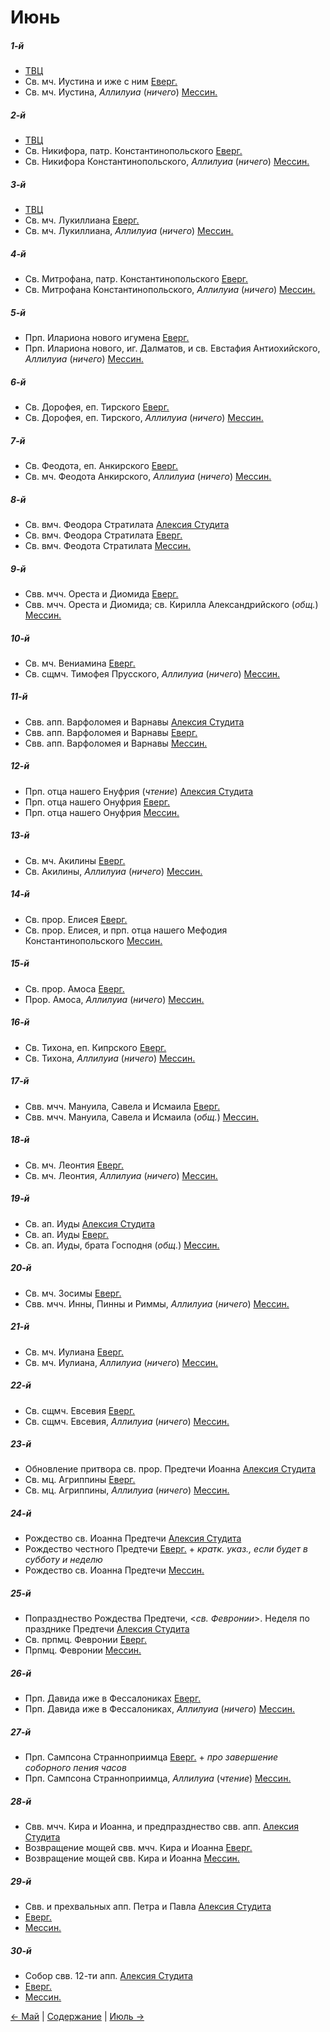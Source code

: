
# Июнь

##### 1-й

- [ТВЦ](06_01_GE.ru.md)
- Св. мч. Иустина и иже с ним [Еверг.](06_01_EUR.ru.md)
- Св. мч. Иустина, *Аллилуиа* (*ничего*) [Мессин.](06_01_MES.ru.md)

##### 2-й

- [ТВЦ](06_02_GE.ru.md)
- Св. Никифора, патр. Константинопольского [Еверг.](06_02_EUR.ru.md)
- Св. Никифора Константинопольского, *Аллилуиа* (*ничего*) [Мессин.](06_02_MES.ru.md)

##### 3-й

- [ТВЦ](06_03_GE.ru.md)
- Св. мч. Лукиллиана [Еверг.](06_03_EUR.ru.md)
- Св. мч. Лукиллиана, *Аллилуиа* (*ничего*) [Мессин.](06_03_MES.ru.md)

##### 4-й

- Св. Митрофана, патр. Константинопольского [Еверг.](06_04_EUR.ru.md)
- Св. Митрофана Константинопольского, *Аллилуиа* (*ничего*) [Мессин.](06_04_MES.ru.md)

##### 5-й

- Прп. Илариона нового игумена [Еверг.](06_05_EUR.ru.md)
- Прп. Илариона нового, иг. Далматов, и св. Евстафия Антиохийского, *Аллилуиа* (*ничего*) [Мессин.](06_05_MES.ru.md)

##### 6-й

- Св. Дорофея, еп. Тирского [Еверг.](06_06_EUR.ru.md)
- Св. Дорофея, еп. Тирского, *Аллилуиа* (*ничего*) [Мессин.](06_06_MES.ru.md)

##### 7-й

- Св. Феодота, еп. Анкирского [Еверг.](06_07_EUR.ru.md)
- Св. мч. Феодота Анкирского, *Аллилуиа* (*ничего*) [Мессин.](06_07_MES.ru.md)

##### 8-й

- Св. вмч. Феодора Стратилата [Алексия Студита](06_08_AST.ru.md)
- Св. вмч. Феодора Стратилата [Еверг.](06_08_EUR.ru.md)
- Св. вмч. Феодота Стратилата [Мессин.](06_08_MES.ru.md)

##### 9-й

- Свв. мчч. Ореста и Диомида [Еверг.](06_09_EUR.ru.md)
- Свв. мчч. Ореста и Диомида; св. Кирилла Александрийского (*общ.*) [Мессин.](06_09_MES.ru.md)

##### 10-й

- Св. мч. Вениамина [Еверг.](06_10_EUR.ru.md)
- Св. сщмч. Тимофея Прусского, *Аллилуиа* (*ничего*) [Мессин.](06_10_MES.ru.md)

##### 11-й

- Свв. апп. Варфоломея и Варнавы [Алексия Студита](06_11_AST.ru.md)
- Свв. апп. Варфоломея и Варнавы [Еверг.](06_11_EUR.ru.md)
- Свв. апп. Варфоломея и Варнавы [Мессин.](06_11_MES.ru.md)

##### 12-й

- Прп. отца нашего Енуфрия (*чтение*) [Алексия Студита](06_12_AST.ru.md)
- Прп. отца нашего Онуфрия [Еверг.](06_12_EUR.ru.md)
- Прп. отца нашего Онуфрия [Мессин.](06_12_MES.ru.md)

##### 13-й

- Св. мч. Акилины [Еверг.](06_13_EUR.ru.md)
- Св. Акилины, *Аллилуиа* (*ничего*) [Мессин.](06_13_MES.ru.md)

##### 14-й

- Св. прор. Елисея [Еверг.](06_14_EUR.ru.md)
- Св. прор. Елисея, и прп. отца нашего Мефодия Константинопольского [Мессин.](06_14_MES.ru.md)

##### 15-й

- Св. прор. Амоса [Еверг.](06_15_EUR.ru.md)
- Прор. Амоса, *Аллилуиа* (*ничего*) [Мессин.](06_15_MES.ru.md)

##### 16-й

- Св. Тихона, еп. Кипрского [Еверг.](06_16_EUR.ru.md)
- Св. Тихона, *Аллилуиа* (*ничего*) [Мессин.](06_16_MES.ru.md)

##### 17-й

- Свв. мчч. Мануила, Савела и Исмаила [Еверг.](06_17_EUR.ru.md)
- Свв. мчч. Мануила, Савела и Исмаила (*общ.*) [Мессин.](06_17_MES.ru.md)

##### 18-й

- Св. мч. Леонтия [Еверг.](06_18_EUR.ru.md)
- Св. мч. Леонтия, *Аллилуиа* (*ничего*) [Мессин.](06_18_MES.ru.md)

##### 19-й

- Св. ап. Иуды [Алексия Студита](06_19_AST.ru.md)
- Св. ап. Иуды [Еверг.](06_19_EUR.ru.md)
- Св. ап. Иуды, брата Господня (*общ.*) [Мессин.](06_19_MES.ru.md)

##### 20-й

- Св. мч. Зосимы [Еверг.](06_20_EUR.ru.md)
- Свв. мчч. Инны, Пинны и Риммы, *Аллилуиа* (*ничего*) [Мессин.](06_20_MES.ru.md)

##### 21-й

- Св. мч. Иулиана [Еверг.](06_21_EUR.ru.md)
- Св. мч. Иулиана, *Аллилуиа* (*ничего*) [Мессин.](06_21_MES.ru.md)

##### 22-й

- Св. сщмч. Евсевия [Еверг.](06_22_EUR.ru.md)
- Св. сщмч. Евсевия, *Аллилуиа* (*ничего*) [Мессин.](06_22_MES.ru.md)

##### 23-й

- Обновление притвора св. прор. Предтечи Иоанна [Алексия Студита](06_23_AST.ru.md)
- Св. мц. Агриппины [Еверг.](06_23_EUR.ru.md)
- Св. мц. Агриппины, *Аллилуиа* (*ничего*) [Мессин.](06_23_MES.ru.md)

##### 24-й

- Рождество св. Иоанна Предтечи [Алексия Студита](06_24_AST.ru.md)
- Рождество честного Предтечи [Еверг.](06_24_EUR.ru.md) + *кратк. указ., если будет в субботу и неделю*
- Рождество св. Иоанна Предтечи [Мессин.](06_24_MES.ru.md)

##### 25-й

- Попразднество Рождества Предтечи, <*св. Февронии*>. Неделя по празднике Предтечи [Алексия Студита](06_25_AST.ru.md)
- Св. прпмц. Февронии [Еверг.](06_25_EUR.ru.md)
- Прпмц. Февронии [Мессин.](06_25_MES.ru.md)

##### 26-й

- Прп. Давида иже в Фессалониках [Еверг.](06_26_EUR.ru.md)
- Прп. Давида иже в Фессалониках, *Аллилуиа* (*ничего*) [Мессин.](06_26_MES.ru.md)

##### 27-й

- Прп. Сампсона Странноприимца [Еверг.](06_27_EUR.ru.md) + *про завершение соборного пения часов*
- Прп. Сампсона Странноприимца, *Аллилуиа* (*чтение*) [Мессин.](06_27_MES.ru.md)

##### 28-й

- Свв. мчч. Кира и Иоанна, и предпразднество свв. апп. [Алексия Студита](06_28_AST.ru.md)
- Возвращение мощей свв. мчч. Кира и Иоанна [Еверг.](06_28_EUR.ru.md)
- Возвращение мощей свв. Кира и Иоанна [Мессин.](06_28_MES.ru.md)

##### 29-й

- Свв. и прехвальных апп. Петра и Павла [Алексия Студита](06_29_AST.ru.md)
-  [Еверг.](06_29_EUR.ru.md)
-  [Мессин.](06_29_MES.ru.md)

##### 30-й

- Собор свв. 12-ти апп. [Алексия Студита](06_30_AST.ru.md)
-  [Еверг.](06_30_EUR.ru.md)
-  [Мессин.](06_30_MES.ru.md)

[← Май](../05_may/README.md) | [Содержание](../README.md) | [Июль →](../07_july/README.md)